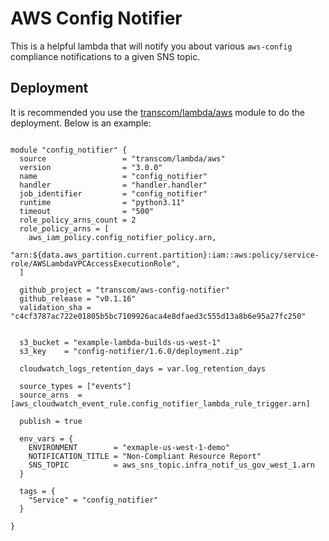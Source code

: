# AWS Config Notifier

This is a helpful lambda that will notify you about various `aws-config`
 compliance notifications to a given SNS topic.

## Deployment

It is recommended you use the
[transcom/lambda/aws](https://github.com/transcom/terraform-aws-lambda)
module to do the deployment.
 Below is an example:

```hcl

module "config_notifier" {
  source                 = "transcom/lambda/aws"
  version                = "3.0.0"
  name                   = "config_notifier"
  handler                = "handler.handler"
  job_identifier         = "config_notifier"
  runtime                = "python3.11"
  timeout                = "500"
  role_policy_arns_count = 2
  role_policy_arns = [
    aws_iam_policy.config_notifier_policy.arn,
    "arn:${data.aws_partition.current.partition}:iam::aws:policy/service-role/AWSLambdaVPCAccessExecutionRole",
  ]

  github_project = "transcom/aws-config-notifier"
  github_release = "v0.1.16"
  validation_sha = "c4cf3787ac722e01805b5bc7109926aca4e8dfaed3c555d13a8b6e95a27fc250"


  s3_bucket = "example-lambda-builds-us-west-1"
  s3_key    = "config-notifier/1.6.0/deployment.zip"

  cloudwatch_logs_retention_days = var.log_retention_days

  source_types = ["events"]
  source_arns  = [aws_cloudwatch_event_rule.config_notifier_lambda_rule_trigger.arn]

  publish = true

  env_vars = {
    ENVIRONMENT        = "exmaple-us-west-1-demo"
    NOTIFICATION_TITLE = "Non-Compliant Resource Report"
    SNS_TOPIC          = aws_sns_topic.infra_notif_us_gov_west_1.arn
  }

  tags = {
    "Service" = "config_notifier"
  }

}

```
